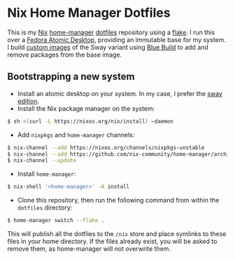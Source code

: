 # Nix Home Manager Dotfiles

This is my [Nix](https://nixos.org/) [home-manager](https://github.com/nix-community/home-manager) [dotfiles](https://dotfiles.github.io/) repository using a [flake](https://nixos.wiki/wiki/Flakes).
I run this over a [Fedora Atomic Desktop](https://fedoraproject.org/atomic-desktops/), providing an immutable base for my system.
I build [custom images](https://github.com/marc0der/atomic-sway) of the Sway variant using [Blue Build](https://blue-build.org/) to add and remove packages from the base image.

## Bootstrapping a new system

* Install an atomic desktop on your system. In my case, I prefer the [sway edition](https://fedoraproject.org/atomic-desktops/sway/).
* Install the Nix package manager on the system:

```bash
$ sh <(curl -L https://nixos.org/nix/install) –daemon
```

* Add `nixpkgs` and `home-manager` channels:

```bash
$ nix-channel --add https://nixos.org/channels/nixpkgs-unstable
$ nix-channel --add https://github.com/nix-community/home-manager/archive/master.tar.gz home-manager
$ nix-channel --update
```

* Install `home-manager`:

```bash
$ nix-shell '<home-manager>' -A install
```

* Clone this repository, then run the following command from within the `dotfiles` directory:

```bash
$ home-manager switch --flake .
```

This will publish all the dotfiles to the `/nix` store and place symlinks to these files in your home directory.
If the files already exist, you will be asked to remove them, as home-manager will not overwrite them.
